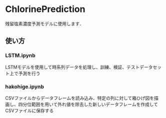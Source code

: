 # ChlorinePrediction

残留塩素濃度予測モデルに使用します．

## 使い方
### LSTM.ipynb
LSTMモデルを使用して時系列データを処理し、訓練、検証、テストデータセット上で予測を行う

### hakohige.ipynb
CSVファイルからデータフレームを読み込み、特定の列に対して箱ひげ図を描画し、四分位範囲を用いて外れ値を除去した新しいデータフレームを作成してCSVファイルに保存する
